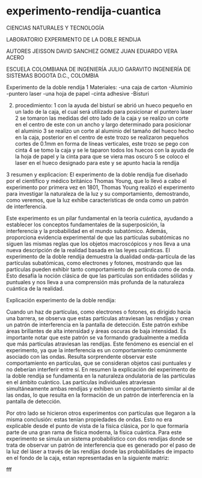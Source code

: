 # experimento-rendija-cuantica

CIENCIAS NATURALES Y TECNOLOGÍA






LABORATORIO
EXPERIMENTO DE LA DOBLE RENDIJA





AUTORES
JEISSON DAVID SANCHEZ GOMEZ
JUAN EDUARDO VERA ACERO







ESCUELA COLOMBIANA DE INGENIERÍA JULIO GARAVITO
INGENIERÍA DE SISTEMAS
BOGOTA D.C., COLOMBIA


Experimento de la doble rendija
1 Materiales: 
-una caja de carton
-Aluminio
-puntero laser 
-una hoja de papel
-cinta adhesive
-Bisturi


2. procedimiento:
1 con la ayuda del bisturí se abrió un hueco pequeño en un lado de la caja, el cual será utilizado para posicionar el puntero laser
2 se tomaron las medidas del otro lado de la caja y se realizo un corte en el centro de este con un ancho y largo determinado para posicionar el aluminio
3 se realizo un corte al aluminio del tamaño del hueco hecho en la caja, posterior en el centro de este trozo se realizaron pequeños cortes de 0.1mm en forma de líneas verticales, este trozo se pego con cinta
4 se tomo la caja y se le taparon todos los huecos con la ayuda de la hoja de papel y la cinta para que se viera mas oscuro
5 se coloco el laser en el hueco designado para este y se apunto hacia la rendija



3 resumen y explicacion: 
El experimento de la doble rendija fue diseñado por el científico y médico británico Thomas Young, que lo llevó a cabo el experimento por primera vez en 1801,  Thomas Young realizó el experimento para investigar la naturaleza de la luz y su comportamiento, demostrando, como veremos, que la luz exhibe características de onda como un patrón de interferencia.

Este experimento es un pilar fundamental en la teoría cuántica, ayudando a establecer los conceptos fundamentales de la superposición, la interferencia y la probabilidad en el mundo subatómico. Además, proporciona evidencia experimental de que las partículas subatómicas no siguen las mismas reglas que los objetos macroscópicos y nos lleva a una nueva descripción de la realidad basada en las leyes cuánticas.
 El experimento de la doble rendija demuestra la dualidad onda-partícula de las partículas subatómicas, como electrones y fotones, mostrando que las partículas pueden exhibir tanto comportamiento de partícula como de onda. Esto desafía la noción clásica de que las partículas son entidades sólidas y puntuales y nos lleva a una comprensión más profunda de la naturaleza cuántica de la realidad.

Explicación experimento de la doble rendija:

Cuando un haz de partículas, como electrones o fotones, es dirigido hacia una barrera, se observa que estas partículas atraviesan las rendijas y crean un patrón de interferencia en la pantalla de detección. Este patrón exhibe áreas brillantes de alta intensidad y áreas oscuras de baja intensidad. Es importante notar que este patrón se va formando gradualmente a medida que más partículas atraviesan las rendijas. Este fenómeno es esencial en el experimento, ya que la interferencia es un comportamiento comúnmente asociado con las ondas. Resulta sorprendente observar este comportamiento en partículas, que se consideran objetos casi puntuales y no deberían interferir entre sí.
En resumen la explicación del experimento de la doble rendija se fundamenta en la naturaleza ondulatoria de las partículas en el ámbito cuántico. Las partículas individuales atraviesan simultáneamente ambas rendijas y exhiben un comportamiento similar al de las ondas, lo que resulta en la formación de un patrón de interferencia en la pantalla de detección.

Por otro lado se hicieron otros experimentos con partículas que llegaron a la misma conclusión: estas tenían propiedades de ondas. Esto no era explicable desde el punto de vista de la física clásica, por lo que formaría parte de una gran rama de física moderna, la física cuántica.
Para este experimento se simula un sistema probabilístico con dos rendijas donde se trata de observar un patrón de interferencia que es generado por el paso de la luz del láser a través de las rendijas donde las probabilidades de impacto en el fondo de la caja, estan representadas en la siguiente matriz:


fff
